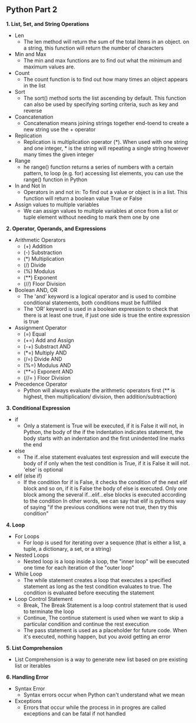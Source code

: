 ## Python Part 2

**1. List, Set, and String Operations**
- Len 
  * The len method will return the sum of the total items in an object. on a string, this function will return the number of characters
- Min and Max
  * The min and max functions are to find out what the minimum and maximum values are.
- Count
  * The count function is to find out how many times an object appears in the list
- Sort
  * The sort() method sorts the list ascending by default. This function can also be used by specifying sorting criteria, such as key and reverse
- Coancatenation
  * Concatenation means joining strings together end-toend to create a new string use the + operator 
- Replication
  * Replication is multiplication operator (*). When used with one string and one integer, * is the string will repeating a single string however many times the given integer
- Range
  * he range() function returns a series of numbers with a certain pattern, to loop (e.g. for) accessing list elements, you can use the range() function in Python
- In and Not In
  * Operators in and not in: To find out a value or object is in a list. This
function will return a boolean value True or False
- Assign values to multiple variables
  * We can assign values to multiple variables at once from a list or tuple element without needing to mark them one by one

**2. Operator, Operands, and Expressions**
- Arithmetic Operators
   * (+) Addition 
   * (-) Substraction
   * (*) Multiplication
   * (/) Divide
   * (%) Modulus
   * (**) Exponent
   * (//) Floor Division
 - Boolean AND, OR
   * The 'and' keyword is a logical operator and is used to combine conditional statements, both conditions must be fullfilled
   * The 'OR' keyword is used in a boolean expression to check that there is at least one true, if just one side is true the entire expression is true
 - Assignment Operator
   * (=) Equal
   * (+=) Add and Assign 
   * (-+) Substract AND
   * (*=) Multiply AND
   * (/=) Divide AND
   * (%=) Modulus AND
   * (**=) Exponent AND
   * (//= ) Floor Division
 - Precedence Operator
   * Python will always evaluate the arithmetic operators first (** is highest, then multiplication/ division, then addition/subtraction)

**3. Conditional Expression**
 - if
   * Only a statement is True will be executed, if it is False it will not, in Python, the body of the if the indentation indicates statement, the body starts with an indentation and the first unindented line marks the end
 - else
   * The if..else statement evaluates test expression and will execute the body of if only when the test condition is True, if it is False it will not. 'else' is optional
 - elif (else if)
   * If the condition for if is False, it checks the condition of the next elif block and so on, if it is False the body of else is executed. Only one block among the several if...elif...else blocks is executed according to the condition In other words, we can say that elif is pythons way of saying "if the previous conditions were not true, then try this condition"
  
**4. Loop**
 - For Loops
   * For loop is used for iterating over a sequence (that is either a list, a tuple, a dictionary, a set, or a string)
 - Nested Loops
   * Nested loop is a loop inside a loop, the "inner loop" will be executed one time for each iteration of the "outer loop"
 - While Loop
   * The while statement creates a loop that executes a specified statement as long as the test condition evaluates to true. The condition is evaluated before executing the statement 
 - Loop Control Statement
   * Break, The Break Statement is a loop control statement that is used to terminate the loop
   * Continue, The continue statement is used when we want to skip a particular condition and continue the rest execution
   * The pass statement is used as a placeholder for future code. When it's executed, nothing happen, but you avoid getting an error
  
**5. List Comprehension**  
 - List Comprehension is a way to generate new list based on pre existing list or iterables
 
**6. Handling Error**
 - Syntax Error
   * Syntax errors occur when Python can't understand what we mean
 - Exceptions
   * Errors that occur while the process in in progres are called exceptions and can be fatal if not handled
  


  
